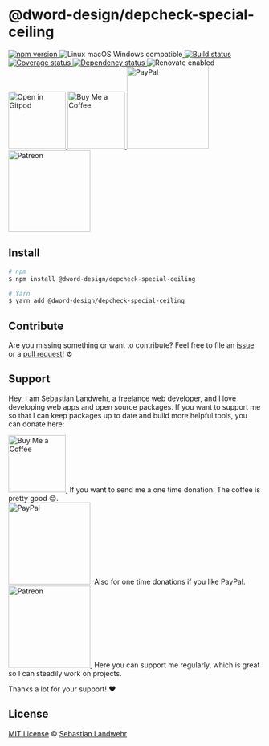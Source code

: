 <!-- TITLE/ -->
# @dword-design/depcheck-special-ceiling
<!-- /TITLE -->

<!-- BADGES/ -->
  <p>
    <a href="https://npmjs.org/package/@dword-design/depcheck-special-ceiling">
      <img
        src="https://img.shields.io/npm/v/@dword-design/depcheck-special-ceiling.svg"
        alt="npm version"
      >
    </a><img src="https://img.shields.io/badge/os-linux%20%7C%C2%A0macos%20%7C%C2%A0windows-blue" alt="Linux macOS Windows compatible"><a href="https://github.com/dword-design/depcheck-special-ceiling/actions">
      <img
        src="https://github.com/dword-design/depcheck-special-ceiling/workflows/build/badge.svg"
        alt="Build status"
      >
    </a><a href="https://codecov.io/gh/dword-design/depcheck-special-ceiling">
      <img
        src="https://codecov.io/gh/dword-design/depcheck-special-ceiling/branch/master/graph/badge.svg"
        alt="Coverage status"
      >
    </a><a href="https://david-dm.org/dword-design/depcheck-special-ceiling">
      <img src="https://img.shields.io/david/dword-design/depcheck-special-ceiling" alt="Dependency status">
    </a><img src="https://img.shields.io/badge/renovate-enabled-brightgreen" alt="Renovate enabled"><br/><a href="https://gitpod.io/#https://github.com/dword-design/depcheck-special-ceiling">
      <img
        src="https://gitpod.io/button/open-in-gitpod.svg"
        alt="Open in Gitpod"
        width="114"
      >
    </a><a href="https://www.buymeacoffee.com/dword">
      <img
        src="https://www.buymeacoffee.com/assets/img/guidelines/download-assets-sm-2.svg"
        alt="Buy Me a Coffee"
        width="114"
      >
    </a><a href="https://paypal.me/SebastianLandwehr">
      <img
        src="https://sebastianlandwehr.com/images/paypal.svg"
        alt="PayPal"
        width="163"
      >
    </a><a href="https://www.patreon.com/dworddesign">
      <img
        src="https://sebastianlandwehr.com/images/patreon.svg"
        alt="Patreon"
        width="163"
      >
    </a>
</p>
<!-- /BADGES -->

<!-- DESCRIPTION/ -->

<!-- /DESCRIPTION -->

<!-- INSTALL/ -->
## Install

```bash
# npm
$ npm install @dword-design/depcheck-special-ceiling

# Yarn
$ yarn add @dword-design/depcheck-special-ceiling
```
<!-- /INSTALL -->

<!-- LICENSE/ -->
## Contribute

Are you missing something or want to contribute? Feel free to file an [issue](https://github.com/dword-design/depcheck-special-ceiling/issues) or a [pull request](https://github.com/dword-design/depcheck-special-ceiling/pulls)! ⚙️

## Support

Hey, I am Sebastian Landwehr, a freelance web developer, and I love developing web apps and open source packages. If you want to support me so that I can keep packages up to date and build more helpful tools, you can donate here:

<p>
  <a href="https://www.buymeacoffee.com/dword">
    <img
      src="https://www.buymeacoffee.com/assets/img/guidelines/download-assets-sm-2.svg"
      alt="Buy Me a Coffee"
      width="114"
    >
  </a>&nbsp;If you want to send me a one time donation. The coffee is pretty good 😊.<br/>
  <a href="https://paypal.me/SebastianLandwehr">
    <img
      src="https://sebastianlandwehr.com/images/paypal.svg"
      alt="PayPal"
      width="163"
    >
  </a>&nbsp;Also for one time donations if you like PayPal.<br/>
  <a href="https://www.patreon.com/dworddesign">
    <img
      src="https://sebastianlandwehr.com/images/patreon.svg"
      alt="Patreon"
      width="163"
    >
  </a>&nbsp;Here you can support me regularly, which is great so I can steadily work on projects.
</p>

Thanks a lot for your support! ❤️

## License

[MIT License](https://opensource.org/licenses/MIT) © [Sebastian Landwehr](https://sebastianlandwehr.com)
<!-- /LICENSE -->
